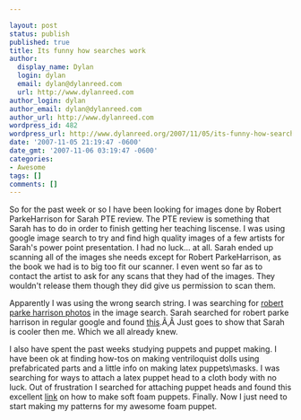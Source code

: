 ```yaml
---

layout: post
status: publish
published: true
title: Its funny how searches work
author:
  display_name: Dylan
  login: dylan
  email: dylan@dylanreed.com
  url: http://www.dylanreed.com
author_login: dylan
author_email: dylan@dylanreed.com
author_url: http://www.dylanreed.com
wordpress_id: 482
wordpress_url: http://www.dylanreed.org/2007/11/05/its-funny-how-searches-work/
date: '2007-11-05 21:19:47 -0600'
date_gmt: '2007-11-06 03:19:47 -0600'
categories:
- Awesome
tags: []
comments: []
---
```


So for the past week or so I have been looking for images done by Robert ParkeHarrison for Sarah PTE review. The PTE review is something that Sarah has to do in order to finish getting her teaching liscense. I was using google image search to try and find high quality images of a few artists for Sarah's power point presentation. I had no luck... at all. Sarah ended up scanning all of the images she needs except for Robert ParkeHarrison, as the book we had is to big too fit our scanner. I even went so far as to contact the artist to ask for any scans that they had of the images. They wouldn't release them though they did give us permission to scan them.

Apparently I was using the wrong search string. I was searching for [robert parke harrison photos][1] in the image search. Sarah searched for robert parke harrison in regular google and found [][1][this][2].Ã‚Â  Just goes to show that Sarah is cooler then me. Which we all already knew.

   [1]: http://images.google.com/images?q=Robert+ParkeHarrison&ie=UTF-8&oe=utf-8&rls=org.mozilla:en-US:official&client=firefox-a&um=1&sa=N&tab=wi
   [2]: http://www.geh.org/parkeharrison/index.htm

I also have spent the past weeks studying puppets and puppet making. I have been ok at finding how-tos on making ventriloquist dolls using prefabricated parts and a little info on making latex puppets\masks. I was searching for ways to attach a latex puppet head to a cloth body with no luck. Out of frustration I searched for attaching puppet heads and found this excellent [link][3] on how to make soft foam puppets. Finally. Now I just need to start making my patterns for my awesome foam puppet.

   [3]: http://swazzle.com/blogs/2006/03/puppet-building-tutorial-ratchet.html


